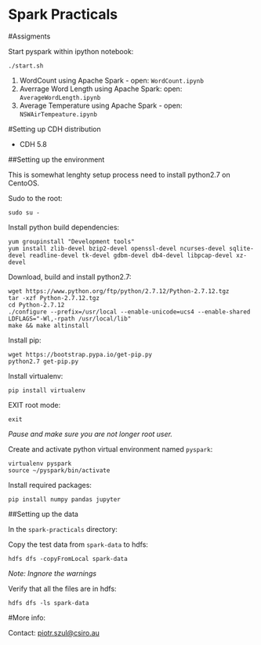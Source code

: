Spark Practicals
====================================

#Assigments

Start pyspark within ipython notebook: 

	./start.sh  

1. WordCount using Apache Spark - open: `WordCount.ipynb`
2. Averrage Word Length using Apache Spark: open: `AverageWordLength.ipynb`
3. Average Temperature using Apache Spark - open: `NSWAirTempeature.ipynb`



#Setting up CDH distribution

* CDH 5.8 

##Setting up the environment

This is somewhat lenghty setup process need to install python2.7 on CentoOS.

Sudo to the root:

	sudo su -


Install python build dependencies:

	yum groupinstall "Development tools"
    yum install zlib-devel bzip2-devel openssl-devel ncurses-devel sqlite-devel readline-devel tk-devel gdbm-devel db4-devel libpcap-devel xz-devel
    

Download, build and install python2.7:

 	wget https://www.python.org/ftp/python/2.7.12/Python-2.7.12.tgz
    tar -xzf Python-2.7.12.tgz 
    cd Python-2.7.12
	./configure --prefix=/usr/local --enable-unicode=ucs4 --enable-shared LDFLAGS="-Wl,-rpath /usr/local/lib"
	make && make altinstall


Install pip: 

	wget https://bootstrap.pypa.io/get-pip.py
	python2.7 get-pip.py 

Install virtualenv:

	pip install virtualenv


EXIT root mode:

	exit

_Pause and make sure you are not longer root user._


Create and activate python virtual environment named `pyspark`:

   	virtualenv pyspark
   	source ~/pyspark/bin/activate

Install required packages:

    pip install numpy pandas jupyter


##Setting up the data 

In the `spark-practicals` directory:

Copy the test data from `spark-data` to hdfs:

	hdfs dfs -copyFromLocal spark-data 

_Note: Ingnore the warnings_


Verify that all the files are in hdfs:

	hdfs dfs -ls spark-data

#More info:

Contact: piotr.szul@csiro.au


 
